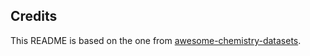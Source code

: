 ## Credits 

This README is based on the one from [awesome-chemistry-datasets](https://github.com/kjappelbaum/awesome-chemistry-datasets).
